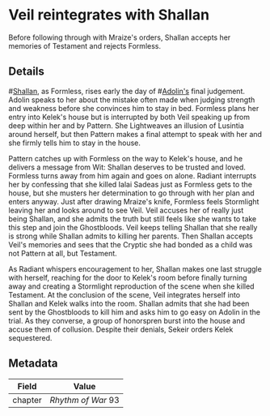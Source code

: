 # Veil reintegrates with Shallan
Before following through with Mraize's orders, Shallan accepts her memories of Testament and rejects Formless.

## Details
#[Shallan](shallan), as Formless, rises early the day of #[Adolin's](adolin) final judgement. Adolin speaks to her about the mistake often made when judging strength and weakness before she convinces him to stay in bed. Formless plans her entry into Kelek's house but is interrupted by both Veil speaking up from deep within her and by Pattern. She Lightweaves an illusion of Lusintia around herself, but then Pattern makes a final attempt to speak with her and she firmly tells him to stay in the house.

Pattern catches up with Formless on the way to Kelek's house, and he delivers a message from Wit: Shallan deserves to be trusted and loved. Formless turns away from him again and goes on alone. Radiant interrupts her by confessing that she killed Ialai Sadeas just as Formless gets to the house, but she musters her determination to go through with her plan and enters anyway. Just after drawing Mraize's knife, Formless feels Stormlight leaving her and looks around to see Veil. Veil accuses her of really just being Shallan, and she admits the truth but still feels like she wants to take this step and join the Ghostbloods. Veil keeps telling Shallan that she really is strong while Shallan admits to killing her parents. Then Shallan accepts Veil's memories and sees that the Cryptic she had bonded as a child was not Pattern at all, but Testament.

As Radiant whispers encouragement to her, Shallan makes one last struggle with herself, reaching for the door to Kelek's room before finally turning away and creating a Stormlight reproduction of the scene when she killed Testament. At the conclusion of the scene, Veil integrates herself into Shallan and Kelek walks into the room. Shallan admits that she had been sent by the Ghostbloods to kill him and asks him to go easy on Adolin in the trial. As they converse, a group of honorspren burst into the house and accuse them of collusion. Despite their denials, Sekeir orders Kelek sequestered. 

## Metadata
| Field | Value |
| ----- | ----- |
| chapter | *Rhythm of War* 93|